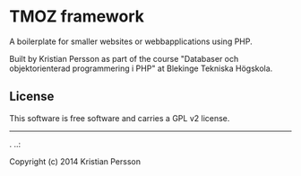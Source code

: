 TMOZ framework
==================
 
A boilerplate for smaller websites or webbapplications using PHP.
 
Built by Kristian Persson as part of the course "Databaser och objektorienterad programmering i PHP" at Blekinge Tekniska Högskola.

 
License 
------------------
 
This software is free software and carries a GPL v2 license.
 
 
------------------
 .
..:
 
Copyright (c) 2014 Kristian Persson